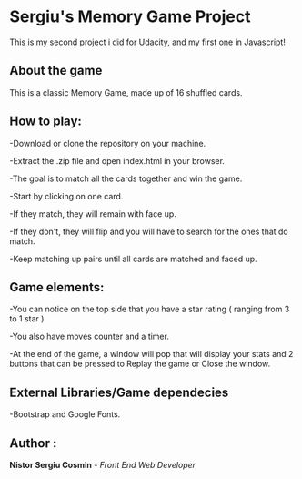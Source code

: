 # Sergiu's Memory Game Project

This is my second project i did for Udacity, and my first one in Javascript!

## About the game

This is a classic Memory Game, made up of 16 shuffled cards.

## How to play:

-Download or clone the repository on your machine.

-Extract the .zip file and open index.html in your browser.

-The goal is to match all the cards together and win the game.

-Start by clicking on one card. 

-If they match, they will remain with face up.

-If they don't, they will flip and you will have to search for the ones that do match.

-Keep matching up pairs until all cards are matched and faced up.

## Game elements:


-You can notice on the top side that you have a star rating ( ranging from 3 to 1 star )

-You also have moves counter and a timer.

-At the end of the game, a window will pop that will display your stats and 2 buttons that can be pressed to Replay the game or Close the window.

## External Libraries/Game dependecies

-Bootstrap and Google Fonts.

## Author :
**Nistor Sergiu Cosmin** - _Front End Web Developer_

